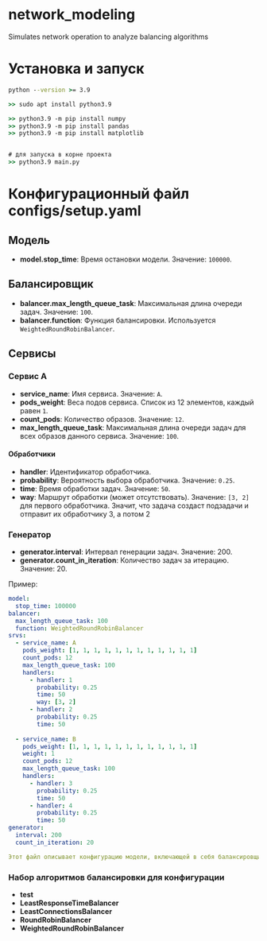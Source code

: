 # network_modeling
Simulates network operation to analyze balancing algorithms





# Установка и запуск
```cmd
python --version >= 3.9

>> sudo apt install python3.9

>> python3.9 -m pip install numpy
>> python3.9 -m pip install pandas
>> python3.9 -m pip install matplotlib


# для запуска в корне проекта
>> python3.9 main.py
```

# Конфигурационный файл configs/setup.yaml

## Модель

- **model.stop_time**: Время остановки модели. Значение: `100000`.

## Балансировщик

- **balancer.max_length_queue_task**: Максимальная длина очереди задач. Значение: `100`.
- **balancer.function**: Функция балансировки. Используется `WeightedRoundRobinBalancer`.

## Сервисы

### Сервис A

- **service_name**: Имя сервиса. Значение: `A`.
- **pods_weight**: Веса подов сервиса. Список из 12 элементов, каждый равен `1`.
- **count_pods**: Количество образов. Значение: `12`.
- **max_length_queue_task**: Максимальная длина очереди задач для всех образов данного сервиса. Значение: `100`.

#### Обработчики

- **handler**: Идентификатор обработчика.
- **probability**: Вероятность выбора обработчика. Значение: `0.25`.
- **time**: Время обработки задач. Значение: `50`.
- **way**: Маршрут обработки (может отсутствовать). Значение: `[3, 2]` для первого обработчика. Значит, что задача создаст подзадачи и отправит их обработчику 3, а потом 2


### Генератор
- **generator.interval**: Интервал генерации задач. Значение: 200.
- **generator.count_in_iteration**: Количество задач за итерацию. Значение: 20.

Пример:

```yaml
model:
  stop_time: 100000
balancer:
  max_length_queue_task: 100
  function: WeightedRoundRobinBalancer
srvs:
  - service_name: A
    pods_weight: [1, 1, 1, 1, 1, 1, 1, 1, 1, 1, 1, 1]
    count_pods: 12
    max_length_queue_task: 100
    handlers:
      - handler: 1
        probability: 0.25
        time: 50
        way: [3, 2]
      - handler: 2
        probability: 0.25
        time: 50
  
  - service_name: B
    pods_weight: [1, 1, 1, 1, 1, 1, 1, 1, 1, 1, 1, 1]
    weight: 1
    count_pods: 12
    max_length_queue_task: 100
    handlers:
      - handler: 3
        probability: 0.25
        time: 50
      - handler: 4
        probability: 0.25
        time: 50
generator:
  interval: 200
  count_in_iteration: 20

Этот файл описывает конфигурацию модели, включающей в себя балансировщик, два сервиса с подами и обработчиками задач, а также генератор задач.
```

### Набор алгоритмов балансировки для конфигурации

 - **test**
 - **LeastResponseTimeBalancer**
 - **LeastConnectionsBalancer**
 - **RoundRobinBalancer**
 - **WeightedRoundRobinBalancer**